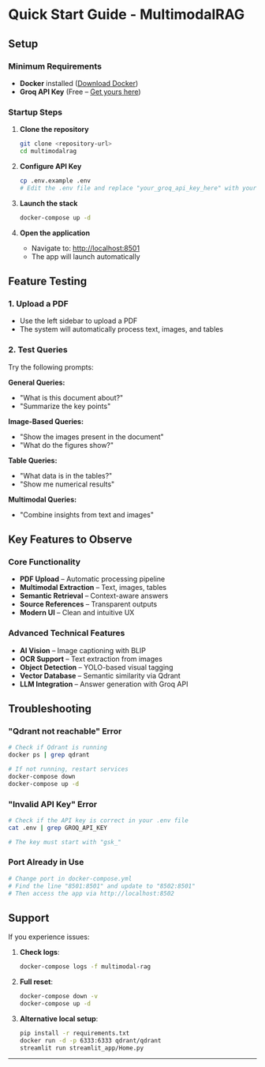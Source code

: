 # Quick Start Guide - MultimodalRAG

## Setup

### Minimum Requirements

* **Docker** installed ([Download Docker](https://docs.docker.com/get-docker/))
* **Groq API Key** (Free – [Get yours here](https://console.groq.com/keys))

### Startup Steps

1. **Clone the repository**

   ```bash
   git clone <repository-url>
   cd multimodalrag
   ```

2. **Configure API Key**

   ```bash
   cp .env.example .env
   # Edit the .env file and replace "your_groq_api_key_here" with your actual key
   ```

3. **Launch the stack**

   ```bash
   docker-compose up -d
   ```

4. **Open the application**

   * Navigate to: [http://localhost:8501](http://localhost:8501)
   * The app will launch automatically

## Feature Testing

### 1. Upload a PDF

* Use the left sidebar to upload a PDF
* The system will automatically process text, images, and tables

### 2. Test Queries

Try the following prompts:

**General Queries:**

* "What is this document about?"
* "Summarize the key points"

**Image-Based Queries:**

* "Show the images present in the document"
* "What do the figures show?"

**Table Queries:**

* "What data is in the tables?"
* "Show me numerical results"

**Multimodal Queries:**

* "Combine insights from text and images"

## Key Features to Observe

### Core Functionality

* **PDF Upload** – Automatic processing pipeline
* **Multimodal Extraction** – Text, images, tables
* **Semantic Retrieval** – Context-aware answers
* **Source References** – Transparent outputs
* **Modern UI** – Clean and intuitive UX

### Advanced Technical Features

* **AI Vision** – Image captioning with BLIP
* **OCR Support** – Text extraction from images
* **Object Detection** – YOLO-based visual tagging
* **Vector Database** – Semantic similarity via Qdrant
* **LLM Integration** – Answer generation with Groq API

## Troubleshooting

### "Qdrant not reachable" Error

```bash
# Check if Qdrant is running
docker ps | grep qdrant

# If not running, restart services
docker-compose down
docker-compose up -d
```

### "Invalid API Key" Error

```bash
# Check if the API key is correct in your .env file
cat .env | grep GROQ_API_KEY

# The key must start with "gsk_"
```

### Port Already in Use

```bash
# Change port in docker-compose.yml
# Find the line "8501:8501" and update to "8502:8501"
# Then access the app via http://localhost:8502
```

## Support

If you experience issues:

1. **Check logs**:

   ```bash
   docker-compose logs -f multimodal-rag
   ```

2. **Full reset**:

   ```bash
   docker-compose down -v
   docker-compose up -d
   ```

3. **Alternative local setup**:

   ```bash
   pip install -r requirements.txt
   docker run -d -p 6333:6333 qdrant/qdrant
   streamlit run streamlit_app/Home.py
   ```

---
